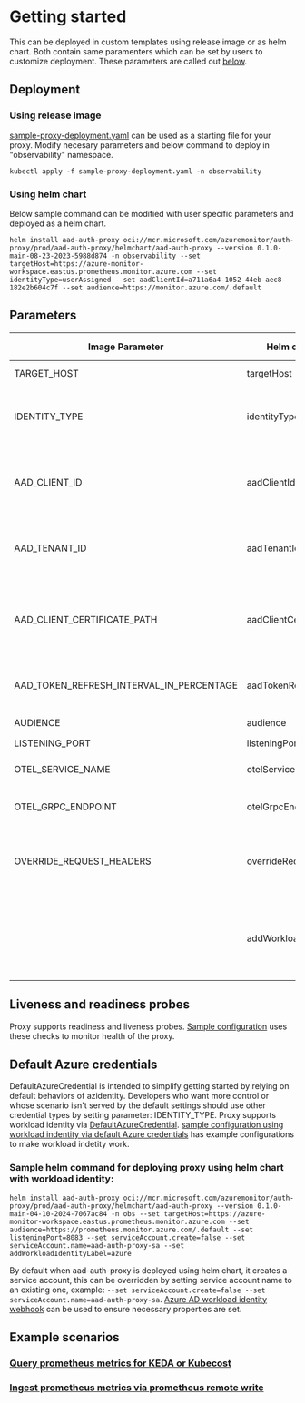 # Getting started

This can be deployed in custom templates using release image or as helm chart. Both contain same paramenters which can be set by users to customize deployment. These parameters are called out [below](#parameters).

## Deployment
### Using release image

[sample-proxy-deployment.yaml](../samples/sample-proxy-deployment.yaml) can be used as a starting file for your proxy. Modify necesary parameters and below command to deploy in "observability" namespace.

`kubectl apply -f sample-proxy-deployment.yaml -n observability`

### Using helm chart

Below sample command can be modified with user specific parameters and deployed as a helm chart.

`helm install aad-auth-proxy oci://mcr.microsoft.com/azuremonitor/auth-proxy/prod/aad-auth-proxy/helmchart/aad-auth-proxy --version 0.1.0-main-08-23-2023-5988d874 -n observability --set targetHost=https://azure-monitor-workspace.eastus.prometheus.monitor.azure.com --set identityType=userAssigned --set aadClientId=a711a6a4-1052-44eb-aec8-182e2b604c7f --set audience=https://monitor.azure.com/.default`


## Parameters

| Image Parameter | Helm chart Parameter name | Description | Supported values | Mandatory |
| --------- | --------- | --------------- | --------- | --------- |
|  TARGET_HOST | targetHost | this is the target host where you want to forward the request to. | | Yes |
|  IDENTITY_TYPE | identityType | this is the identity type which will be used to authenticate requests. This proxy supports 3 types of identities. If this value is not set, it will create [DefaultAzureCredential](https://pkg.go.dev/github.com/Azure/azure-sdk-for-go/sdk/azidentity#readme-defaultazurecredential) | systemassigned, userassigned, aadapplication | No |
| AAD_CLIENT_ID | aadClientId | this is the client_id of the identity used. This is needed for userassigned and aadapplication identity types. Check [Fetch parameters for identities](IDENTITY.md#fetch-parameters-for-identities) on how to fetch client_id | | Yes for userassigned and aadapplication |
| AAD_TENANT_ID | aadTenantId | this is the tenant_id of the identity used. This is needed for aadapplication identity types. Check [Fetch parameters for identities](IDENTITY.md#fetch-parameters-for-identities) on how to fetch tenant_id | | Yes for aadapplication |
| AAD_CLIENT_CERTIFICATE_PATH | aadClientCertificatePath | this is the path where proxy can find the certificate for aadapplication. This path should be accessible by proxy and should be a either a pfx or pem certificate containing private key. Check [CSI driver](IDENTITY.md#set-up-csi-driver-for-certificate-management) for managing certificates. | | Yes for aadapplication |
| AAD_TOKEN_REFRESH_INTERVAL_IN_PERCENTAGE | aadTokenRefreshIntervalInPercentage | token will be refreshed based on the percentage of time till token expiry. Default value is 10% time before expiry. | | No |
| AUDIENCE | audience | this will be the audience for the token | | No |
| LISTENING_PORT | listeningPort | proxy will be listening on this port | | Yes |
| OTEL_SERVICE_NAME | otelServiceName | this will be set as the service name for OTEL traces and metrics. Default value is aad_auth_proxy | | No |
| OTEL_GRPC_ENDPOINT | otelGrpcEndpoint | proxy will push OTEL telemetry to this endpoint. Default values is http://localhost:4317 | | No |
| OVERRIDE_REQUEST_HEADERS | overrideRequestHeaders | (Experimental) proxy will override these headers while forwarding requests. This expects headers to be in JSON, example {"header1": "value1", "header2": "value2" }:  Default values is {} | | No |
|  | addWorkloadIdentityLabel | This can be used to set metadata label 'azure.workload.identity/use:"true"' when using workload identity and deployed using helm chart, example --set addWorkloadIdentityLabel=azure  | azure | No |

## Liveness and readiness probes
Proxy supports readiness and liveness probes. [Sample configuration](../samples/sample-proxy-deployment.yaml) uses these checks to monitor health of the proxy.

## Default Azure credentials
DefaultAzureCredential is intended to simplify getting started by relying on default behaviors of azidentity. Developers who want more control or whose scenario isn't served by the default settings should use other credential types by setting parameter: IDENTITY_TYPE.
Proxy supports workload identity via [DefaultAzureCredential](https://pkg.go.dev/github.com/Azure/azure-sdk-for-go/sdk/azidentity#readme-defaultazurecredential). [sample configuration using workload indentity via default Azure credentials](../samples/sample-proxy-using-workload-identity-default.yaml) has example configurations to make workload indetity work.

### Sample helm command for deploying proxy using helm chart with workload identity:

`helm install aad-auth-proxy oci://mcr.microsoft.com/azuremonitor/auth-proxy/prod/aad-auth-proxy/helmchart/aad-auth-proxy --version 0.1.0-main-04-10-2024-7067ac84 -n obs --set targetHost=https://azure-monitor-workspace.eastus.prometheus.monitor.azure.com --set audience=https://prometheus.monitor.azure.com/.default --set listeningPort=8083 --set serviceAccount.create=false --set serviceAccount.name=aad-auth-proxy-sa --set addWorkloadIdentityLabel=azure`

By default when aad-auth-proxy is deployed using helm chart, it creates a service account, this can be overridden by setting service account name to an existing one, example: `--set serviceAccount.create=false --set serviceAccount.name=aad-auth-proxy-sa`.
[Azure AD workload identity webhook](https://azure.github.io/azure-workload-identity/docs/installation/mutating-admission-webhook.html) can be used to ensure necessary properties are set.

## Example scenarios
### [Query prometheus metrics for KEDA or Kubecost](EXAMPLE_SCENARIOS.md#query-prometheus-metrics-for-kubecost)
### [Ingest prometheus metrics via prometheus remote write](EXAMPLE_SCENARIOS.md#ingest-prometheus-metrics-via-remote-write)
